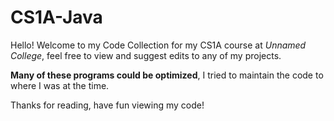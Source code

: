 # CS1A-Java

Hello! Welcome to my Code Collection for my CS1A course at *Unnamed College*, 
feel free to view and suggest edits to any of my projects.

**Many of these programs could be optimized**, I tried to maintain the code to where I was at the time.

Thanks for reading, have fun viewing my code!
